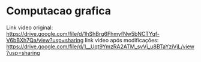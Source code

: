 # Computacao grafica

Link video original: https://drive.google.com/file/d/1hShBrg6FhmyfNw5bNCTYqf-V6bBXh7Qa/view?usp=sharing
link video após modificações: https://drive.google.com/file/d/1__Uqt9YmzRA2ATM_svVj_u8BTaYziVjL/view?usp=sharing
